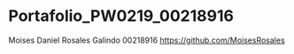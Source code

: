 # Portafolio_PW0219_00218916
Moises Daniel Rosales Galindo 00218916
https://github.com/MoisesRosales 